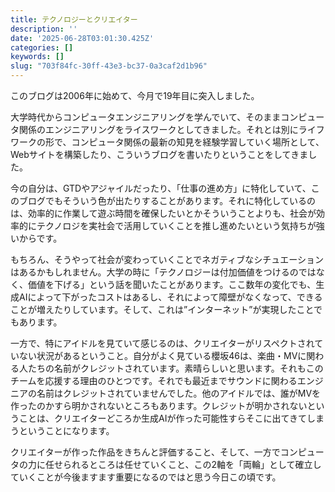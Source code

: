 ```yaml
---
title: テクノロジーとクリエイター
description: ''
date: '2025-06-28T03:01:30.425Z'
categories: []
keywords: []
slug: "703f84fc-30ff-43e3-bc37-0a3caf2d1b96"
---
```

このブログは2006年に始めて、今月で19年目に突入しました。

大学時代からコンピュータエンジニアリングを学んでいて、そのままコンピュータ関係のエンジニアリングをライスワークとしてきました。それとは別にライフワークの形で、コンピュータ関係の最新の知見を経験学習していく場所として、Webサイトを構築したり、こういうブログを書いたりということをしてきました。

今の自分は、GTDやアジャイルだったり、「仕事の進め方」に特化していて、このブログでもそういう色が出たりすることがあります。それに特化しているのは、効率的に作業して遊ぶ時間を確保したいとかそういうことよりも、社会が効率的にテクノロジを実社会で活用していくことを推し進めたいという気持ちが強いからです。

もちろん、そうやって社会が変わっていくことでネガティブなシチュエーションはあるかもしれません。大学の時に「テクノロジーは付加価値をつけるのではなく、価値を下げる」という話を聞いたことがあります。ここ数年の変化でも、生成AIによって下がったコストはあるし、それによって障壁がなくなって、できることが増えたりしています。そして、これは”インターネット”が実現したことでもあります。

一方で、特にアイドルを見ていて感じるのは、クリエイターがリスペクトされていない状況があるということ。自分がよく見ている櫻坂46は、楽曲・MVに関わる人たちの名前がクレジットされています。素晴らしいと思います。それもこのチームを応援する理由のひとつです。それでも最近までサウンドに関わるエンジニアの名前はクレジットされていませんでした。他のアイドルでは、誰がMVを作ったのかすら明かされないところもあります。クレジットが明かされないということは、クリエイターどころか生成AIが作った可能性すらそこに出てきてしまうということになります。

クリエイターが作った作品をきちんと評価すること、そして、一方でコンピュータの力に任せられるところは任せていくこと、この2軸を「両輪」として確立していくことが今後ますます重要になるのではと思う今日この頃です。